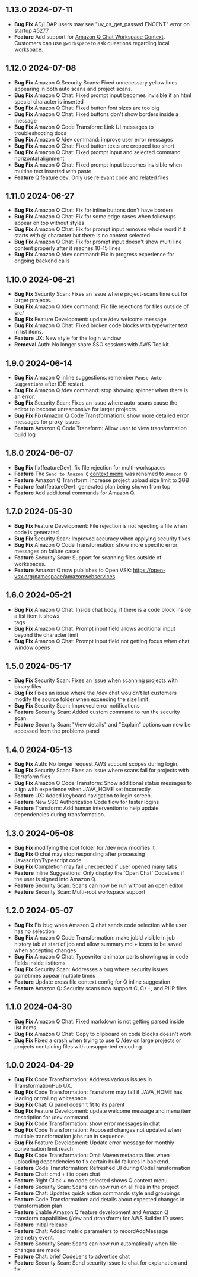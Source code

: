 ## 1.13.0 2024-07-11

- **Bug Fix** AD/LDAP users may see "uv_os_get_passwd ENOENT" error on startup #5277
- **Feature** Add support for [Amazon Q Chat Workspace Context](https://docs.aws.amazon.com/amazonq/latest/qdeveloper-ug/workspace-context.html). Customers can use `@workspace` to ask questions regarding local workspace.

## 1.12.0 2024-07-08

- **Bug Fix** Amazon Q Security Scans: Fixed unnecessary yellow lines appearing in both auto scans and project scans.
- **Bug Fix** Amazon Q Chat: Fixed prompt input becomes invisible if an html special character is inserted
- **Bug Fix** Amazon Q Chat: Fixed button font sizes are too big
- **Bug Fix** Amazon Q Chat: Fixed buttons don't show borders inside a message
- **Bug Fix** Amazon Q Code Transform: Link UI messages to troubleshooting docs
- **Bug Fix** Amazon Q /dev command: improve user error messages
- **Bug Fix** Amazon Q Chat: Fixed button texts are cropped too short
- **Bug Fix** Amazon Q Chat: Fixed prompt input and selected command horizontal alignment
- **Bug Fix** Amazon Q Chat: Fixed prompt input becomes invisible when multine text inserted with paste
- **Feature** Q feature dev: Only use relevant code and related files

## 1.11.0 2024-06-27

- **Bug Fix** Amazon Q Chat: Fix for inline buttons don't have borders
- **Bug Fix** Amazon Q Chat: Fix for some edge cases when followups appear on top without styles
- **Bug Fix** Amazon Q Chat: Fix for prompt input removes whole word if it starts with @ character but there is no context selected
- **Bug Fix** Amazon Q Chat: Fix for prompt input doesn't show multi line content properly after it reaches 10-15 lines
- **Bug Fix** Amazon Q /dev command: Fix in progress experience for ongoing backend calls

## 1.10.0 2024-06-21

- **Bug Fix** Security Scan: Fixes an issue where project-scans time out for larger projects.
- **Bug Fix** Amazon Q /dev command: Fix file rejections for files outside of src/
- **Bug Fix** Feature Development: update /dev welcome message
- **Bug Fix** Amazon Q Chat: Fixed broken code blocks with typewriter text in list items.
- **Feature** UX: New style for the login window
- **Removal** Auth: No longer share SSO sessions with AWS Toolkit.

## 1.9.0 2024-06-14

- **Bug Fix** Amazon Q inline suggestions: remember `Pause Auto-Suggestions` after IDE restart
- **Bug Fix** Amazon Q /dev command: stop showing spinner when there is an error.
- **Bug Fix** Security Scan: Fixes an issue where auto-scans cause the editor to become unresponsive for larger projects.
- **Bug Fix** Fix(Amazon Q Code Transformation): show more detailed error messages for proxy issues
- **Feature** Amazon Q Code Transform: Allow user to view transformation build log

## 1.8.0 2024-06-07

- **Bug Fix** fix(featureDev): fix file rejection for multi-workspaces
- **Feature** The `Send to Amazon Q` [context menu](https://github.com/aws/aws-toolkit-vscode/assets/371007/ce4c61a4-1b58-48ee-8500-56667d45dd7d) was renamed to `Amazon Q`
- **Feature** Amazon Q Transform: Increase project upload size limit to 2GB
- **Feature** feat(featureDev): generated plan being shown from top
- **Feature** Add additional commands for Amazon Q.

## 1.7.0 2024-05-30

- **Bug Fix** Feature Development: File rejection is not rejecting a file when code is generated
- **Bug Fix** Security Scan: Improved accuracy when applying security fixes
- **Bug Fix** Amazon Q Code Transformation: show more specific error messages on failure cases
- **Feature** Security Scan: Support for scanning files outside of workspaces.
- **Feature** Amazon Q now publishes to Open VSX: https://open-vsx.org/namespace/amazonwebservices

## 1.6.0 2024-05-21

- **Bug Fix** Amazon Q Chat: Inside chat body, if there is a code block inside a list item it shows <br/> tags
- **Bug Fix** Amazon Q Chat: Prompt input field allows additional input beyond the character limit
- **Bug Fix** Amazon Q Chat: Prompt input field not getting focus when chat window opens

## 1.5.0 2024-05-17

- **Bug Fix** Security Scan: Fixes an issue when scanning projects with binary files
- **Bug Fix** Fixes an issue where the /dev chat wouldn't let customers modify the source folder when exceeding the size limit
- **Bug Fix** Security Scan: Improved error notifications
- **Feature** Security Scan: Added custom command to run the security scan.
- **Feature** Security Scan: "View details" and "Explain" options can now be accessed from the problems panel

## 1.4.0 2024-05-13

- **Bug Fix** Auth: No longer request AWS account scopes during login.
- **Bug Fix** Security Scan: Fixes an issue where scans fail for projects with Terraform files
- **Bug Fix** Amazon Q Code Transform: Show additional status messages to align with experience when JAVA_HOME set incorrectly.
- **Feature** UX: Added keyboard navigation to login screen.
- **Feature** New SSO Authorization Code flow for faster logins
- **Feature** Transform: Add human intervention to help update dependencies during transformation.

## 1.3.0 2024-05-08

- **Bug Fix** modifying the root folder for /dev now modifies it
- **Bug Fix** Q chat may stop responding after processing Javascript/Typescript code
- **Bug Fix** Completion may fail unexpected if user opened many tabs
- **Feature** Inline Suggestions: Only display the 'Open Chat' CodeLens if the user is signed into Amazon Q.
- **Feature** Security Scan: Scans can now be run without an open editor
- **Feature** Security Scan: Multi-root workspace support

## 1.2.0 2024-05-07

- **Bug Fix** Fix bug when Amazon Q chat sends code selection while user has no selection
- **Bug Fix** Amazon Q Code Transformation: make jobId visible in job history tab at start of job and allow summary.md + icons to be saved when accepting changes
- **Bug Fix** Amazon Q Chat: Typewriter animator parts showing up in code fields inside listitems
- **Bug Fix** Security Scan: Addresses a bug where security issues sometimes appear multiple times
- **Feature** Update cross file context config for Q inline suggestion
- **Feature** Amazon Q: Security scans now support C, C++, and PHP files

## 1.1.0 2024-04-30

- **Bug Fix** Amazon Q Chat: Fixed markdown is not getting parsed inside list items.
- **Bug Fix** Amazon Q Chat: Copy to clipboard on code blocks doesn't work
- **Bug Fix** Fixed a crash when trying to use Q /dev on large projects or projects containing files with unsupported encoding.

## 1.0.0 2024-04-29

- **Bug Fix** Code Transformation: Address various issues in TransformationHub UX.
- **Bug Fix** Code Transformation: Transform may fail if JAVA_HOME has leading or trailing whitespace
- **Bug Fix** Chat: Q panel doesn't fit to its parent
- **Bug Fix** Feature Development: update welcome message and menu item description for /dev command
- **Bug Fix** Code Transformation: show error messages in chat
- **Bug Fix** Code Transformation: Proposed changes not updated when multiple transformation jobs run in sequence.
- **Bug Fix** Feature Development: Update error message for monthly conversation limit reach
- **Bug Fix** Code Transformation: Omit Maven metadata files when uploading dependencies to fix certain build failures in backend.
- **Feature** Code Transformation: Refreshed UI during CodeTransformation
- **Feature** Chat: cmd + i to open chat
- **Feature** Right Click + no code selected shows Q context menu
- **Feature** Security Scan: Scans can now run on all files in the project
- **Feature** Chat: Updates quick action commands style and groupings
- **Feature** Code Transformation: add details about expected changes in transformation plan
- **Feature** Enable Amazon Q feature development and Amazon Q transform capabilities (/dev and /transform) for AWS Builder ID users.
- **Feature** Initial release
- **Feature** Chat: Added metric parameters to recordAddMessage telemetry event.
- **Feature** Security Scan: Scans can now run automatically when file changes are made
- **Feature** Chat: brief CodeLens to advertise chat
- **Feature** Security Scan: Send security issue to chat for explanation and fix

